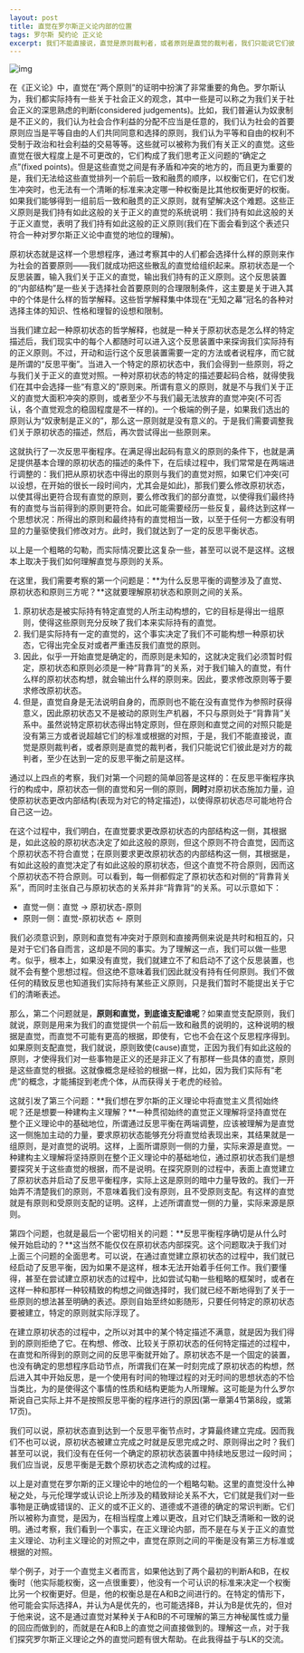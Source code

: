 ```yaml
---
layout: post
title: 直觉在罗尔斯正义论内部的位置
tags: 罗尔斯 契约论 正义论 
excerpt: 我们不能直接说，直觉是原则裁判者，或者原则是直觉的裁判者，我们只能说它们彼此是对方的裁判者，至少在达到一定的反思平衡之前是这样。
---
```


![img](https://res.cloudinary.com/mkyos/image/upload/v1638018401/blog-images/John_Rawls_zasjmd.jpg)

在《正义论》中，直觉在“两个原则”的证明中扮演了非常重要的角色。罗尔斯认为，我们都实际持有一些关于社会正义的观念，其中一些是可以称之为我们关于社会正义的深思熟虑的判断(considered judgements)。比如，我们普遍认为奴隶制是不正义的，我们认为社会合作利益的分配不应当是任意的，我们认为社会的首要原则应当是平等自由的人们共同同意和选择的原则，我们认为平等和自由的权利不受制于政治和社会利益的交易等等。这些就可以被称为我们有关正义的直觉。这些直觉在很大程度上是不可更改的，它们构成了我们思考正义问题的“确定之点”(fixed points)。但是这些直觉之间是有矛盾和冲突的地方的，而且更为重要的是，我们无法给这些直觉排列一个前后一致和融贯的顺序，以权衡它们，在它们发生冲突时，也无法有一个清晰的标准来决定哪一种权衡是比其他权衡更好的权衡。如果我们能够得到一组前后一致和融贯的正义原则，就有望解决这个难题。这些正义原则是我们持有如此这般的关于正义的直觉的系统说明：我们持有如此这般的关于正义直觉，表明了我们持有如此这般的正义原则(我们在下面会看到这个表述只符合一种对罗尔斯正义论中直觉的地位的理解)。

原初状态就是这样一个思想程序，通过考察其中的人们都会选择什么样的原则来作为社会的首要原则——我们就成功把这些散乱的直觉给组织起来。原初状态是一个反思装置，输入我们关于正义的直觉，输出我们持有的正义原则。这个反思装置的“内部结构”是一些关于选择社会首要原则的合理限制条件，这主要是关于进入其中的个体是什么样的哲学解释。这些哲学解释集中体现在“无知之幕”冠名的各种对选择主体的知识、性格和理智的设想和限制。

当我们建立起一种原初状态的哲学解释，也就是一种关于原初状态是怎么样的特定描述后，我们现实中的每个人都随时可以进入这个反思装置中来探询我们实际持有的正义原则。不过，开动和运行这个反思装置需要一定的方法或者说程序，而它就是所谓的“反思平衡”。当进入一个特定的原初状态中，我们会得到一些原则，将之与我们关于正义的直觉对照。一种对原初状态的特定的描述要起码合格，就得使我们在其中会选择一些“有意义的”原则来。所谓有意义的原则，就是不与我们关于正义的直觉大面积冲突的原则，或者至少不与我们最无法放弃的直觉冲突(不可否认，各个直觉观念的稳固程度是不一样的)。一个极端的例子是，如果我们选出的原则认为“奴隶制是正义的”，那么这一原则就是没有意义的。于是我们需要调整我们关于原初状态的描述，然后，再次尝试得出一些原则来。

这就执行了一次反思平衡程序。在满足得出起码有意义的原则的条件下，也就是满足提供基本合理的原初状态的描述的条件下，在后续过程中，我们常常是在两端进行调整的：我们把从原初状态中得出的原则与我们的直觉对照，如果它们冲突(可以设想，在开始的很长一段时间内，尤其会是如此)，那我们要么修改原初状态，以使其得出更符合现有直觉的原则，要么修改我们的部分直觉，以使得我们最终持有的直觉与当前得到的原则更符合。如此可能需要经历一些反复，最终达到这样一个思想状况：所得出的原则和最终持有的直觉相当一致，以至于任何一方都没有明显的力量驱使我们修改对方。此时，我们就达到了一定的反思平衡状态。

以上是一个粗略的勾勒，而实际情况要比这复杂一些，甚至可以说不是这样。这根本上取决于我们如何理解直觉与原则的关系。

在这里，我们需要考察的第一个问题是：**为什么反思平衡的调整涉及了直觉、原初状态和原则三方呢？**这就要理解原初状态和原则之间的关系。

1. 原初状态是被实际持有特定直觉的人所主动构想的，它的目标是得出一组原则，使得这些原则充分反映了我们本来实际持有的直觉。
2. 我们是实际持有一定的直觉的，这个事实决定了我们不可能构想一种原初状态，它得出完全反对或者严重违反我们直觉的原则。
3. 因此，似乎一开始直觉是确定的，而原则是未知的，这就决定我们必须暂时假定，原初状态和原则必须是一种“背靠背”的关系，对于我们输入的直觉，有什么样的原初状态构想，就会输出什么样的原则来。因此，要求修改原则等于要求修改原初状态。
4. 但是，直觉自身是无法说明自身的，而原则也不能在没有直觉作为参照时获得意义，因此原初状态又不是被动的原则生产机器，不只与原则处于“背靠背”关系中。虽然说特定原初状态得出特定原则，但在原则和直觉之间的对照只能是没有第三方或者说超越它们的标准或根据的对照，于是，我们不能直接说，直觉是原则裁判者，或者原则是直觉的裁判者，我们只能说它们彼此是对方的裁判者，至少在达到一定的反思平衡之前是这样。

通过以上四点的考察，我们对第一个问题的简单回答是这样的：在反思平衡程序执行的构成中，原初状态一侧的直觉和另一侧的原则，**同时**对原初状态施加力量，迫使原初状态更改内部结构(表现为对它的特定描述)，以使得原初状态尽可能地符合自己这一边。

在这个过程中，我们明白，在直觉要求更改原初状态的内部结构这一侧，其根据是，如此这般的原初状态决定了如此这般的原则，但这个原则不符合直觉，因而这个原初状态不符合直觉；在原则要求更改原初状态的内部结构这一侧，其根据是，有如此这般的直觉决定了有如此这般的原初状态，但这个直觉不符合原则，因而这个原初状态不符合原则。可以看到，每一侧都假定了原初状态和对侧的“背靠背关系”，而同时主张自己与原初状态的关系并非“背靠背”的关系。可以示意如下：

- 直觉一侧：直觉 → 原初状态-原则
- 原则一侧：直觉-原初状态 ← 原则

我们必须意识到，原则和直觉有冲突对于原则和直接两侧来说是共时和相互的，只是对于它们各自而言，这却是不同的事实。为了理解这一点，我们可以做一些思考。似乎，根本上，如果没有直觉，我们就建立不了和启动不了这个反思装置，也就不会有整个思想过程。但这绝不意味着我们因此就没有持有任何原则。我们不做任何的精致反思也知道我们实际持有某些正义原则，只是我们暂时不能提出关于它们的清晰表述。

那么，第二个问题就是，**原则和直觉，到底谁支配谁呢**？如果直觉支配原则，我们就说，原则是用来为我们的直觉提供一个前后一致和融贯的说明的，这种说明的根据是直觉，而直觉不可能有更高的根据，即使有，它也不会在这个反思程序得到。如果原则支配直觉，我们就说，原则致使(cause)直觉，正因为我们有如此这般的原则，才使得我们对一些事物是正义的还是非正义了有那样一些具体的直觉，原则是这些直觉的根据。这就像概念是经验的根据一样，比如，因为我们实际有“老虎”的概念，才能捕捉到老虎个体，从而获得关于老虎的经验。

这就引发了第三个问题：**我们想在罗尔斯的正义理论中将直觉主义贯彻始终呢？还是想要一种建构主义理解？**一种贯彻始终的直觉正义理解将坚持直觉在整个正义理论中的基础地位，所谓通过反思平衡在两端调整，应该被理解为是直觉这一侧施加主动的力量，要求原初状态能够充分将直觉给表现出来，其结果就是一组原则，是对直觉的说明。这样，上面所谓原则一侧的力量，实际来源是直觉。一种建构主义理解将坚持原则在整个正义理论中的基础地位，通过原初状态我们是想要探究关于这些直觉的根据，而不是说明。在探究原则的过程中，表面上直觉建立了原初状态并启动了反思平衡程序，实际上这是原则的暗中力量导致的。我们一开始弄不清楚我们的原则，不意味着我们没有原则，且不受原则支配。有这样的直觉就是有原则和受原则支配的证明。这样，上述所谓直觉一侧的力量，实际来源是原则。

第四个问题，也就是最后一个密切相关的问题：**反思平衡程序确切是从什么时候开始启动的？**这当然不能仅仅在原初状态内部探究。这个问题取决于我们对上面三个问题的全面思考。可以说，在通过直觉建立原初状态的过程中，我们就已经启动了反思平衡，因为如果不是这样，根本无法开始着手任何工作。我们要懂得，甚至在尝试建立原初状态的过程中，比如尝试勾勒一些粗略的框架时，或者在这样一种和那样一种较精致的构想之间做选择时，我们就已经不断地得到了关于一些原则的想法甚至明确的表述。原则自始至终如影随形，只要任何特定的原初状态要被建立，特定的原则就实际浮现了。

在建立原初状态的过程中，之所以对其中的某个特定描述不满意，就是因为我们得到的原则拒绝了它。在构想、修改、比较关于原初状态的任何特定描述的过程中，在直觉和所得到的原则之间的反思平衡就开始了。原初状态不是一个固定的装置，也没有确定的思想程序启动节点，所谓我们在某一时刻完成了原初状态的构想，然后进入其中开始反思，是一个使用有时间的物理过程的对无时间的思想状态的不恰当类比，为的是使得这个事情的性质和结构更能为人所理解。这可能是为什么罗尔斯说自己实际上并不是按照反思平衡的程序进行的原因(第一章第4节第8段，或第17页)。

我们可以说，原初状态直到达到一个反思平衡节点时，才算最终建立完成。因而我们不也可以说，原初状态被建立完成之时就是反思完成之时、原则得出之时？我们甚至可以说，我们没有在任何一个确定的原初状态装置中持续地反思过一段时间；我们应当说，反思平衡是无数个原初状态之流构成的过程。

以上是对直觉在罗尔斯的正义理论中的地位的一个粗略勾勒。这里的直觉没什么神秘之处，与元伦理学或认识论上所涉及的精致辩论关系不大，它们就是我们对一些事物是正确或错误的、正义的或不正义的、道德或不道德的确定的常识判断。它们所以被称为直觉，是因为，在相当程度上难以更改，且对它们缺乏清晰和一致的说明。通过考察，我们看到一个事实，在正义理论内部，而不是在与关于正义的直觉主义理论、功利主义理论的对照之中，直觉在原则之间的平衡是没有第三方标准或根据的对照。

举个例子，对于一个直觉主义者而言，如果他达到了两个最初的判断A和B，在权衡时（他实际能权衡，这一点很重要），他没有一个可认识的标准来决定一个权衡比另一个权衡更好。但是，他的权衡总是在A和B之间进行的。在特定的情形下，他可能会实际选择A，并认为A是优先的，也可能选择B，并认为B是优先的，但对于他来说，这不是通过直觉对某种关于A和B的不可理解的第三方神秘属性或力量的回应而做到的，而就是在A和B上的直觉之间直接做到的。理解这一点，对于我们探究罗尔斯正义理论之外的直觉问题有很大帮助。在此我得益于与LK的交流。
